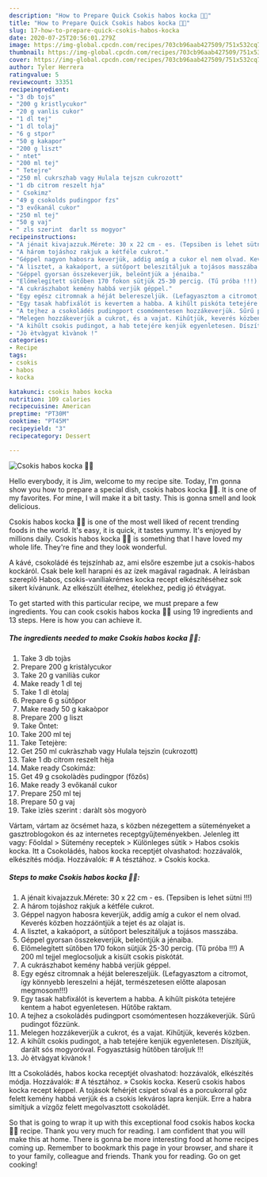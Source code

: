 ```yaml
---
description: "How to Prepare Quick Csokis habos kocka 🎲🍫"
title: "How to Prepare Quick Csokis habos kocka 🎲🍫"
slug: 17-how-to-prepare-quick-csokis-habos-kocka
date: 2020-07-25T20:56:01.279Z
image: https://img-global.cpcdn.com/recipes/703cb96aab427509/751x532cq70/csokis-habos-kocka-🎲🍫-recept-foto.jpg
thumbnail: https://img-global.cpcdn.com/recipes/703cb96aab427509/751x532cq70/csokis-habos-kocka-🎲🍫-recept-foto.jpg
cover: https://img-global.cpcdn.com/recipes/703cb96aab427509/751x532cq70/csokis-habos-kocka-🎲🍫-recept-foto.jpg
author: Tyler Herrera
ratingvalue: 5
reviewcount: 33351
recipeingredient:
- "3 db tojs"
- "200 g kristlycukor"
- "20 g vanlis cukor"
- "1 dl tej"
- "1 dl tolaj"
- "6 g stpor"
- "50 g kakapor"
- "200 g liszt"
- " ntet"
- "200 ml tej"
- " Tetejre"
- "250 ml cukrszhab vagy Hulala tejszn cukrozott"
- "1 db citrom reszelt hja"
- " Csokimz"
- "49 g csokolds pudingpor fzs"
- "3 evőkanál cukor"
- "250 ml tej"
- "50 g vaj"
- " zls szerint  darlt ss mogyor"
recipeinstructions:
- "A jénait kivajazzuk.Mérete: 30 x 22 cm - es. (Tepsiben is lehet sütni !!!)"
- "A három tojáshoz rakjuk a kétféle cukrot."
- "Géppel nagyon habosra keverjük, addig amíg a cukor el nem olvad. Keverés közben hozzáöntjük a tejet és az olajat is."
- "A lisztet, a kakaóport, a sütőport beleszitáljuk a tojásos masszába."
- "Géppel gyorsan összekeverjük, beleöntjük a jénaiba."
- "Előmelegített sütőben 170 fokon sütjük 25-30 percig. (Tű próba !!!) A 200 ml tejjel meglocsoljuk a kisült csokis piskótát."
- "A cukrászhabot kemény habbá verjük géppel."
- "Egy egész citromnak a héját belereszeljük. (Lefagyasztom a citromot, így könnyebb lereszelni a héját, természetesen előtte alaposan megmosom!!!)"
- "Egy tasak habfixálót is kevertem a habba. A kihűlt piskóta tetejére kentem a habot egyenletesen. Hűtőbe raktam."
- "A tejhez a csokoládés pudingport csomómentesen hozzákeverjük. Sűrű pudingot főzzünk."
- "Melegen hozzákeverjük a cukrot, és a vajat. Kihűtjük, keverés közben."
- "A kihűlt csokis pudingot, a hab tetejére kenjük egyenletesen. Díszítjük, darált sós mogyoróval. Fogyasztásig hűtőben tároljuk !!!"
- "Jò ètvàgyat kìvànok !"
categories:
- Recipe
tags:
- csokis
- habos
- kocka

katakunci: csokis habos kocka 
nutrition: 109 calories
recipecuisine: American
preptime: "PT30M"
cooktime: "PT45M"
recipeyield: "3"
recipecategory: Dessert

---
```



![Csokis habos kocka 🎲🍫](https://img-global.cpcdn.com/recipes/703cb96aab427509/751x532cq70/csokis-habos-kocka-🎲🍫-recept-foto.jpg)

Hello everybody, it is Jim, welcome to my recipe site. Today, I'm gonna show you how to prepare a special dish, csokis habos kocka 🎲🍫. It is one of my favorites. For mine, I will make it a bit tasty. This is gonna smell and look delicious.

Csokis habos kocka 🎲🍫 is one of the most well liked of recent trending foods in the world. It's easy, it is quick, it tastes yummy. It's enjoyed by millions daily. Csokis habos kocka 🎲🍫 is something that I have loved my whole life. They're fine and they look wonderful.

A kávé, csokoládé és tejszínhab az, ami elsőre eszembe jut a csokis-habos kockáról. Csak bele kell harapni és az ízek magával ragadnak. A leírásban szereplő Habos, csokis-vaníliakrémes kocka recept elkészítéséhez sok sikert kívánunk. Az elkészült ételhez, ételekhez, pedig jó étvágyat.


To get started with this particular recipe, we must prepare a few ingredients. You can cook csokis habos kocka 🎲🍫 using 19 ingredients and 13 steps. Here is how you can achieve it.

<!--inarticleads1-->

##### The ingredients needed to make Csokis habos kocka 🎲🍫:

1. Take 3 db tojàs
1. Prepare 200 g kristàlycukor
1. Take 20 g vanìliàs cukor
1. Make ready 1 dl tej
1. Take 1 dl ètolaj
1. Prepare 6 g sütőpor
1. Make ready 50 g kakaòpor
1. Prepare 200 g liszt
1. Take  Öntet:
1. Take 200 ml tej
1. Take  Tetejère:
1. Get 250 ml cukràszhab vagy Hulala tejszìn (cukrozott)
1. Take 1 db citrom reszelt hèja
1. Make ready  Csokimáz:
1. Get 49 g csokolàdès pudingpor (főzős)
1. Make ready 3 evőkanál cukor
1. Prepare 250 ml tej
1. Prepare 50 g vaj
1. Take  ìzlès szerint : daràlt sòs mogyorò


Vártam, vártam az öcsémet haza, s közben nézegettem a süteményeket a gasztroblogokon és az internetes receptgyűjteményekben. Jelenleg itt vagy: Főoldal &gt; Sütemény receptek &gt; Különleges sütik &gt; Habos csokis kocka. Itt a Csokoládés, habos kocka receptjét olvashatod: hozzávalók, elkészítés módja. Hozzávalók: # A tésztához. » Csokis kocka. 

<!--inarticleads2-->

##### Steps to make Csokis habos kocka 🎲🍫:

1. A jénait kivajazzuk.Mérete: 30 x 22 cm - es. (Tepsiben is lehet sütni !!!)
1. A három tojáshoz rakjuk a kétféle cukrot.
1. Géppel nagyon habosra keverjük, addig amíg a cukor el nem olvad. Keverés közben hozzáöntjük a tejet és az olajat is.
1. A lisztet, a kakaóport, a sütőport beleszitáljuk a tojásos masszába.
1. Géppel gyorsan összekeverjük, beleöntjük a jénaiba.
1. Előmelegített sütőben 170 fokon sütjük 25-30 percig. (Tű próba !!!) A 200 ml tejjel meglocsoljuk a kisült csokis piskótát.
1. A cukrászhabot kemény habbá verjük géppel.
1. Egy egész citromnak a héját belereszeljük. (Lefagyasztom a citromot, így könnyebb lereszelni a héját, természetesen előtte alaposan megmosom!!!)
1. Egy tasak habfixálót is kevertem a habba. A kihűlt piskóta tetejére kentem a habot egyenletesen. Hűtőbe raktam.
1. A tejhez a csokoládés pudingport csomómentesen hozzákeverjük. Sűrű pudingot főzzünk.
1. Melegen hozzákeverjük a cukrot, és a vajat. Kihűtjük, keverés közben.
1. A kihűlt csokis pudingot, a hab tetejére kenjük egyenletesen. Díszítjük, darált sós mogyoróval. Fogyasztásig hűtőben tároljuk !!!
1. Jò ètvàgyat kìvànok !


Itt a Csokoládés, habos kocka receptjét olvashatod: hozzávalók, elkészítés módja. Hozzávalók: # A tésztához. » Csokis kocka. Keserű csokis habos kocka recept képpel. A tojások fehérjét csipet sóval és a porcukorral gőz felett kemény habbá verjük és a csokis lekváros lapra kenjük. Erre a habra simítjuk a vízgőz felett megolvasztott csokoládét. 

So that is going to wrap it up with this exceptional food csokis habos kocka 🎲🍫 recipe. Thank you very much for reading. I am confident that you will make this at home. There is gonna be more interesting food at home recipes coming up. Remember to bookmark this page in your browser, and share it to your family, colleague and friends. Thank you for reading. Go on get cooking!
